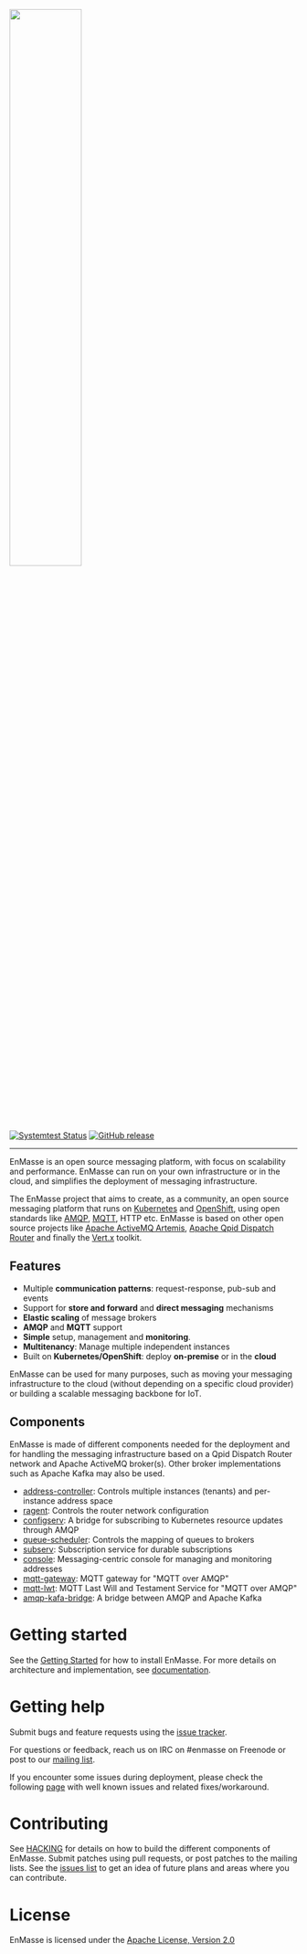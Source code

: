 <a href="https://github.com/EnMasseProject/enmasse"><img src="https://raw.githubusercontent.com/EnMasseProject/enmasse/master/documentation/images/logo/enmasse_logo.png" width="50%" /></a>

[![Systemtest Status](https://travis-ci.org/EnMasseProject/enmasse.svg?branch=master)](https://travis-ci.org/EnMasseProject/enmasse)
[![GitHub release](https://img.shields.io/github/release/EnMasseProject/enmasse.svg)](https://github.com/EnMasseProject/enmasse/releases/latest)

--- 

EnMasse is an open source messaging platform, with focus on scalability and performance. EnMasse can run on your own infrastructure or in the cloud, and simplifies the deployment of messaging infrastructure.

The EnMasse project that aims to create, as a community, an open source messaging platform that runs on [Kubernetes](https://kubernetes.io/) and [OpenShift](http://openshift.org/), using open standards like [AMQP](http://amqp.org/), [MQTT](http://mqtt.org/), HTTP etc. EnMasse is based on other open source projects like [Apache ActiveMQ Artemis](https://activemq.apache.org/artemis/), [Apache Qpid Dispatch Router](https://qpid.apache.org/components/dispatch-router/index.html) and finally the [Vert.x](http://vertx.io/) toolkit.

## Features

* Multiple <b>communication patterns</b>: request-response, pub-sub and events
* Support for <b>store and forward</b> and <b>direct messaging</b> mechanisms
* <b>Elastic scaling</b> of message brokers
* <b>AMQP</b> and <b>MQTT</b> support
* <b>Simple</b> setup, management and <b>monitoring</b>.
* <b>Multitenancy</b>: Manage multiple independent instances
* Built on <b>Kubernetes/OpenShift</b>: deploy <b>on-premise</b> or in the <b>cloud</b>

EnMasse can be used for many purposes, such as moving your messaging infrastructure to the cloud (without depending on a specific cloud provider) or building a scalable messaging backbone for IoT.

## Components

EnMasse is made of different components needed for the deployment and for handling the messaging infrastructure based on a Qpid Dispatch Router network and Apache ActiveMQ broker(s). Other broker implementations such as Apache Kafka may also be used.

* [address-controller](https://github.com/EnMasseProject/enmasse/tree/master/admin#address-controller): Controls multiple instances (tenants) and per-instance address space
* [ragent](https://github.com/EnMasseProject/enmasse/tree/master/ragent): Controls the router network configuration
* [configserv](https://github.com/EnMasseProject/enmasse/tree/master/admin#configserv): A bridge for subscribing to Kubernetes resource updates through AMQP
* [queue-scheduler](https://github.com/EnMasseProject/enmasse/tree/master/admin#queue-scheduler): Controls the mapping of queues to brokers
* [subserv](https://github.com/EnMasseProject/enmasse/tree/master/subserv): Subscription service for durable subscriptions
* [console](https://github.com/EnMasseProject/enmasse/tree/master/console): Messaging-centric console for managing and monitoring addresses
* [mqtt-gateway](https://github.com/EnMasseProject/enmasse/tree/master/mqtt/mqtt-gateway): MQTT gateway for "MQTT over AMQP"
* [mqtt-lwt](https://github.com/EnMasseProject/enmasse/tree/master/mqtt/mqtt-lwt): MQTT Last Will and Testament Service for "MQTT over AMQP"
* [amqp-kafa-bridge](https://github.com/EnMasseProject/amqp-kafka-bridge): A bridge between AMQP and Apache Kafka

# Getting started

See the [Getting Started](documentation/design_docs/getting-started/README.adoc) for how to install EnMasse. For
more details on architecture and implementation, see [documentation](documentation/design_docs/README.adoc).

# Getting help

Submit bugs and feature requests using the [issue tracker](https://github.com/EnMasseProject/enmasse/issues).

For questions or feedback, reach us on IRC on #enmasse on Freenode or post to our [mailing list](https://www.redhat.com/mailman/listinfo/enmasse).

If you encounter some issues during deployment, please check the following [page](documentation/design_docs/issues/issues.md) with
well known issues and related fixes/workaround.

# Contributing

See [HACKING](HACKING.md) for details on how to build the different components of EnMasse. Submit patches using pull requests, or post patches to the mailing lists. See the [issues list](https://github.com/EnMasseProject/enmasse/issues) to get an idea of future plans and areas where you can contribute.

# License

EnMasse is licensed under the [Apache License, Version 2.0](LICENSE)
